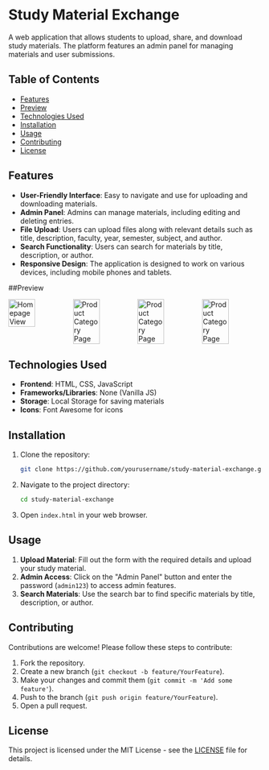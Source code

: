 # Study Material Exchange

A web application that allows students to upload, share, and download study materials. The platform features an admin panel for managing materials and user submissions.

## Table of Contents

- [Features](#features)
- [Preview](#Preview)
- [Technologies Used](#technologies-used)
- [Installation](#installation)
- [Usage](#usage)
- [Contributing](#contributing)
- [License](#license)

## Features

- **User-Friendly Interface**: Easy to navigate and use for uploading and downloading materials.
- **Admin Panel**: Admins can manage materials, including editing and deleting entries.
- **File Upload**: Users can upload files along with relevant details such as title, description, faculty, year, semester, subject, and author.
- **Search Functionality**: Users can search for materials by title, description, or author.
- **Responsive Design**: The application is designed to work on various devices, including mobile phones and tablets.

##Preview
<div style="display: flex; gap: 10px;">
  <img src="https://github.com/user-attachments/assets/8944960f-ba35-4d74-8cf3-0345eb3ca299" alt="Homepage View" width="45%" />
  <img src="https://github.com/user-attachments/assets/3819fc11-aca5-4b15-bf6c-7f897b5ec7a9" alt="Product Category Page" width="45%" />
  <img src="https://github.com/user-attachments/assets/4bcae849-553e-40a2-aec9-d18ea1fc38de" alt="Product Category Page" width="45%" />
  <img src="https://github.com/user-attachments/assets/385f4fce-15bc-489e-9f68-685c2c971e79" alt="Product Category Page" width="45%" />
</div>

## Technologies Used

- **Frontend**: HTML, CSS, JavaScript
- **Frameworks/Libraries**: None (Vanilla JS)
- **Storage**: Local Storage for saving materials
- **Icons**: Font Awesome for icons

## Installation

1. Clone the repository:
   ```bash
   git clone https://github.com/yourusername/study-material-exchange.git
   ```
2. Navigate to the project directory:
   ```bash
   cd study-material-exchange
   ```
3. Open `index.html` in your web browser.

## Usage

1. **Upload Material**: Fill out the form with the required details and upload your study material.
2. **Admin Access**: Click on the "Admin Panel" button and enter the password (`admin123`) to access admin features.
3. **Search Materials**: Use the search bar to find specific materials by title, description, or author.

## Contributing

Contributions are welcome! Please follow these steps to contribute:

1. Fork the repository.
2. Create a new branch (`git checkout -b feature/YourFeature`).
3. Make your changes and commit them (`git commit -m 'Add some feature'`).
4. Push to the branch (`git push origin feature/YourFeature`).
5. Open a pull request.

## License

This project is licensed under the MIT License - see the [LICENSE](LICENSE) file for details.
